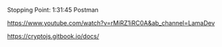 Stopping Point: 1:31:45
Postman

https://www.youtube.com/watch?v=rMiRZ1iRC0A&ab_channel=LamaDev

https://cryptojs.gitbook.io/docs/


